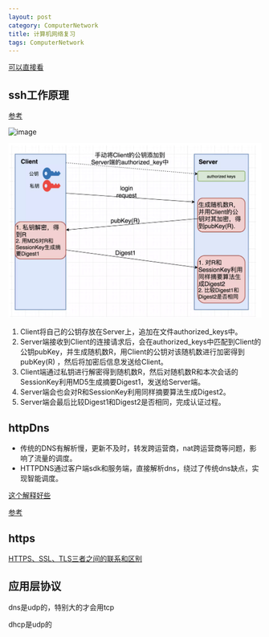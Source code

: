 ```yaml
---
layout: post
category: ComputerNetwork
title: 计算机网络复习
tags: ComputerNetwork
---
```


[可以直接看](https://github.com/Gillian97/FrontEnd-Interview/blob/main/NetWork.md)

## ssh工作原理

[参考](https://www.cnblogs.com/diffx/p/9553587.html)

![image](https://cdn.jsdelivr.net/gh/mafulong/mdPic/typora/20210123210350.png)

![image](https://raw.githubusercontent.com/mafulong/mdPic/master/images/d8228e846b78c3585dd68137559df304.png)

1. Client将自己的公钥存放在Server上，追加在文件authorized_keys中。
2. Server端接收到Client的连接请求后，会在authorized_keys中匹配到Client的公钥pubKey，并生成随机数R，用Client的公钥对该随机数进行加密得到pubKey(R)
，然后将加密后信息发送给Client。
3. Client端通过私钥进行解密得到随机数R，然后对随机数R和本次会话的SessionKey利用MD5生成摘要Digest1，发送给Server端。
4. Server端会也会对R和SessionKey利用同样摘要算法生成Digest2。
5. Server端会最后比较Digest1和Digest2是否相同，完成认证过程。

## httpDns
- 传统的DNS有解析慢，更新不及时，转发跨运营商，nat跨运营商等问题，影响了流量的调度。
- HTTPDNS通过客户端sdk和服务端，直接解析dns，绕过了传统dns缺点，实现智能调度。

[这个解释好些](https://juejin.im/post/6844903695587475469)

[参考](https://www.cnblogs.com/jimmyhe/p/11279762.html)


## https

[HTTPS、SSL、TLS三者之间的联系和区别](https://blog.csdn.net/enweitech/article/details/81781405)

## 应用层协议
dns是udp的，特别大的才会用tcp

dhcp是udp的

